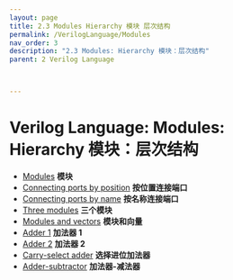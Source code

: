 ```yaml
---
layout: page
title: 2.3 Modules Hierarchy 模块 层次结构
permalink: /VerilogLanguage/Modules
nav_order: 3
description: "2.3 Modules: Hierarchy 模块：层次结构"
parent: 2 Verilog Language



---
```


# Verilog Language: Modules: Hierarchy 模块：层次结构

- [Modules](https://hdlbits.01xz.net/wiki/module) **模块**
- [Connecting ports by position](https://hdlbits.01xz.net/wiki/module_pos) **按位置连接端口**
- [Connecting ports by name](https://hdlbits.01xz.net/wiki/module_name) **按名称连接端口**
- [Three modules](https://hdlbits.01xz.net/wiki/module_shift) **三个模块**
- [Modules and vectors](https://hdlbits.01xz.net/wiki/module_shift8) **模块和向量**
- [Adder 1](https://hdlbits.01xz.net/wiki/module_add) **加法器 1**
- [Adder 2](https://hdlbits.01xz.net/wiki/module_fadd) **加法器 2**
- [Carry-select adder](https://hdlbits.01xz.net/wiki/module_cseladd) **选择进位加法器**
- [Adder-subtractor](https://hdlbits.01xz.net/wiki/module_addsub) **加法器-减法器**
